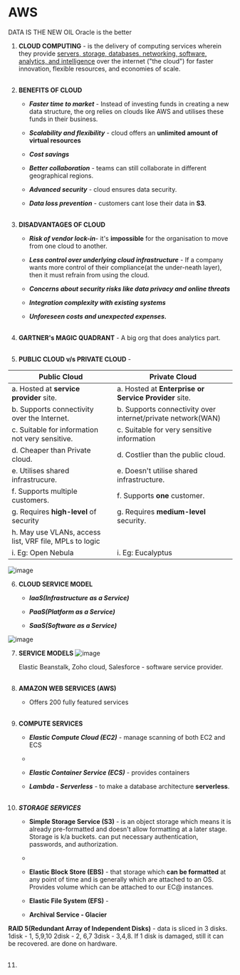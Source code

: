 # AWS
DATA IS THE NEW OIL
Oracle is the better

1. **CLOUD COMPUTING** - is the delivery of computing services wherein they provide <u>servers, storage, databases, networking, software, analytics, and intelligence</u> over the internet ("the cloud") for faster innovation, flexible resources, and economies of scale. <br> <br>

2. **BENEFITS OF CLOUD**
   - ***Faster time to market*** - Instead of investing funds in creating a new data structure, the org relies on clouds like AWS and utilises these funds in their business.
     
   - ***Scalability and flexibility*** - cloud offers an **unlimited amount of virtual resources**
     
   - ***Cost savings*** 
     
   - ***Better collaboration*** - teams can still collaborate in different geographical regions.
     
   - ***Advanced security*** - cloud ensures data security.
     
   - ***Data loss prevention*** - customers cant lose their data in **S3**. <br> <br>
  
3. **DISADVANTAGES OF CLOUD**
   - ***Risk of vendor lock-in***- it's **impossible** for the organisation to move from one cloud to another. 
     
   - ***Less control over underlying cloud infrastructure*** - If a company wants more control of their compliance(at the under-neath layer), then it must refrain from using the cloud.
     
   - ***Concerns about security risks like data privacy and online threats*** 
     
   - ***Integration complexity with existing systems*** 
     
   - ***Unforeseen costs and unexpected expenses.*** <br> <br>
  
4. **GARTNER's MAGIC QUADRANT** -  A big org that does analytics part. <br> <br>

5. **PUBLIC CLOUD v/s PRIVATE CLOUD** -

   
  |Public Cloud|Private Cloud|
  |------------|-------------|
   | a. Hosted at **service provider** site. | a. Hosted at **Enterprise or Service Provider** site.|
   |b. Supports connectivity over the Internet. | b. Supports connectivity over internet/private network(WAN)|
   |c. Suitable for information not very sensitive. | c. Suitable for very sensitive information|
   |d. Cheaper than Private cloud. | d. Costlier than the public cloud.|
   |e. Utilises shared infrastrucure.| e. Doesn't utilise shared infrastructure.|
   |f. Supports multiple customers.| f. Supports **one** customer.|
   |g. Requires **high-level** of security| g. Requires **medium-level** security.|
   |h. May use VLANs, access list, VRF file,  MPLs to logic||
   |i. Eg: Open Nebula|i. Eg: Eucalyptus|

   ![image](https://github.com/Ashmita-1/AWS/assets/146411027/5e08699c-b9dd-4384-a7a2-765ab90ece62)


6. **CLOUD SERVICE MODEL**
   - ***IaaS(Infrastructure as a Service)***
     
   - ***PaaS(Platform as a Service)***
     
   - ***SaaS(Software as a Service)***

![image](https://github.com/Ashmita-1/AWS/assets/146411027/f357bc62-dd82-4761-bd8e-34d8a3970e2f)


7. **SERVICE MODELS**
   ![image](https://github.com/Ashmita-1/AWS/assets/146411027/76d91c0a-9f7d-441b-8c12-d6cbd6054e55)

   Elastic Beanstalk, Zoho cloud, Salesforce - software service provider. <br><br>


8. **AMAZON WEB SERVICES (AWS)**
   - Offers 200 fully featured services <br><br>
   
9. **COMPUTE SERVICES**
      -   ***Elastic Compute Cloud (EC2)*** - manage scanning of both EC2 and ECS
      - 
      -   ***Elastic Container Service (ECS)*** - provides containers

      -   ***Lambda - Serverless*** - to make a database architecture **serverless**. <br><br>

10. ***STORAGE SERVICES***
    - **Simple Storage Service (S3)**  - is an object storage which means it is already pre-formatted and doesn't allow formatting at a later stage. Storage is k/a buckets. can put necessary authentication, passwords, and authorization.
    - 
    - **Elastic Block Store (EBS)** - that storage which **can be formatted** at any point of  time and is generally which are attached to an OS. Provides volume which can be attached to our EC@ instances.
      
    - **Elastic File System (EFS)** - 
    - **Archival Service - Glacier**
   
**RAID 5(Redundant Array of Independent Disks)** - data is sliced in 3 disks. 1disk - 1, 5,9,10 2disk - 2, 6,7  3disk - 3,4,8. If 1 disk is damaged, still it can be recovered. are done on hardware. <br><br>

11.


   

